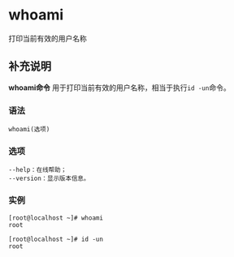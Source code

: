 whoami
===

打印当前有效的用户名称

## 补充说明

**whoami命令** 用于打印当前有效的用户名称，相当于执行`id -un`命令。

###  语法

```shell
whoami(选项)
```

###  选项

```shell
--help：在线帮助；
--version：显示版本信息。
```

###  实例

```shell
[root@localhost ~]# whoami
root

[root@localhost ~]# id -un
root
```


<!-- Linux命令行搜索引擎：https://github.com/wsdo/linux-complete-guide.git -->
